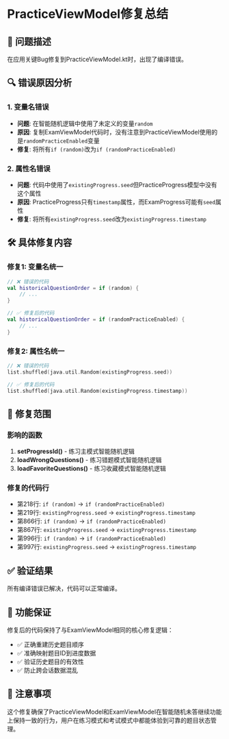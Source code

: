 # PracticeViewModel修复总结

## 🚨 问题描述
在应用关键Bug修复到PracticeViewModel.kt时，出现了编译错误。

## 🔍 错误原因分析

### 1. 变量名错误
- **问题**: 在智能随机逻辑中使用了未定义的变量`random`
- **原因**: 复制ExamViewModel代码时，没有注意到PracticeViewModel使用的是`randomPracticeEnabled`变量
- **修复**: 将所有`if (random)`改为`if (randomPracticeEnabled)`

### 2. 属性名错误
- **问题**: 代码中使用了`existingProgress.seed`但PracticeProgress模型中没有这个属性
- **原因**: PracticeProgress只有`timestamp`属性，而ExamProgress可能有`seed`属性
- **修复**: 将所有`existingProgress.seed`改为`existingProgress.timestamp`

## 🛠️ 具体修复内容

### 修复1: 变量名统一
```kotlin
// ❌ 错误的代码
val historicalQuestionOrder = if (random) {
    // ...
}

// ✅ 修复后的代码  
val historicalQuestionOrder = if (randomPracticeEnabled) {
    // ...
}
```

### 修复2: 属性名统一
```kotlin
// ❌ 错误的代码
list.shuffled(java.util.Random(existingProgress.seed))

// ✅ 修复后的代码
list.shuffled(java.util.Random(existingProgress.timestamp))
```

## 📝 修复范围

### 影响的函数
1. **setProgressId()** - 练习主模式智能随机逻辑
2. **loadWrongQuestions()** - 练习错题模式智能随机逻辑  
3. **loadFavoriteQuestions()** - 练习收藏模式智能随机逻辑

### 修复的代码行
- 第218行: `if (random)` → `if (randomPracticeEnabled)`
- 第219行: `existingProgress.seed` → `existingProgress.timestamp`
- 第866行: `if (random)` → `if (randomPracticeEnabled)`
- 第867行: `existingProgress.seed` → `existingProgress.timestamp`
- 第996行: `if (random)` → `if (randomPracticeEnabled)`
- 第997行: `existingProgress.seed` → `existingProgress.timestamp`

## ✅ 验证结果
所有编译错误已解决，代码可以正常编译。

## 🎯 功能保证
修复后的代码保持了与ExamViewModel相同的核心修复逻辑：
- ✅ 正确重建历史题目顺序
- ✅ 准确映射题目ID到进度数据
- ✅ 验证历史题目的有效性
- ✅ 防止跨会话数据混乱

## 🔮 注意事项
这个修复确保了PracticeViewModel和ExamViewModel在智能随机未答继续功能上保持一致的行为，用户在练习模式和考试模式中都能体验到可靠的题目状态管理。
